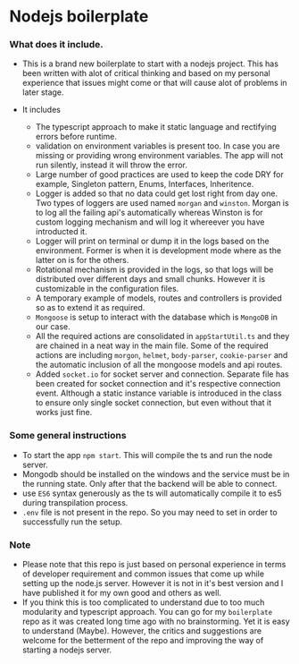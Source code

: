 # Nodejs boilerplate

### What does it include.

- This is a brand new boilerplate to start with a nodejs project. This has been written with alot of critical thinking and based on my personal experience that issues might come or that will cause alot of problems in later stage.

- It includes
    - The typescript approach to make it static language and rectifying errors before runtime.
    - validation on environment variables is present too. In case you are missing or providing wrong environment variables. The app will not run silently, instead it will throw the error.
    - Large number of good practices are used to keep the code DRY for example, Singleton pattern, Enums, Interfaces, Inheritence.
    - Logger is added so that no data could get lost right from day one. Two types of loggers are used named `morgan` and `winston`. Morgan is to log all the failing api's automatically whereas Winston is for custom logging mechanism and will log it whereever you have introducted it.
    - Logger will print on terminal or dump it in the logs based on the environment. Former is when it is development mode where as the latter on is for the others.
    - Rotational mechanism is provided in the logs, so that logs will be distributed over different days and small chunks. However it is customizable in the configuration files.
    - A temporary example of models, routes and controllers is provided so as to extend it as required.
    - `Mongoose` is setup to interact with the database which is `MongoDB` in our case.
    - All the required actions are consolidated in `appStartUtil.ts` and they are chained in a neat way in the main file. Some of the required actions are including `morgon`, `helmet`, `body-parser`, `cookie-parser` and the automatic inclusion of all the mongoose models and api routes.
    - Added `socket.io` for socket server and connection. Separate file has been created for socket connection and it's respective connection event. Although a static instance variable is introduced in the class to ensure only single socket connection, but even without that it works just fine.

### Some general instructions
- To start the app `npm start`. This will compile the ts and run the node server.
- Mongodb should be installed on the windows and the service must be in the running state. Only after that the backend will be able to connect.
- use `ES6` syntax generously as the ts will automatically compile it to es5 during transpilation process.
- `.env` file is not present in the repo. So you may need to set in order to successfully run the setup.

### Note
- Please note that this repo is just based on personal experience in terms of developer requirement and common issues that come up while setting up the node.js server. However it is not in it's best version and I have published it for my own good and others as well.
- If you think this is too complicated to understand due to too much modularity and typescript approach. You can go for my `boilerplate` repo as it was created long time ago with no brainstorming. Yet it is easy to understand (Maybe). However, the critics and suggestions are welcome for the betterment of the repo and improving the way of starting a nodejs server.